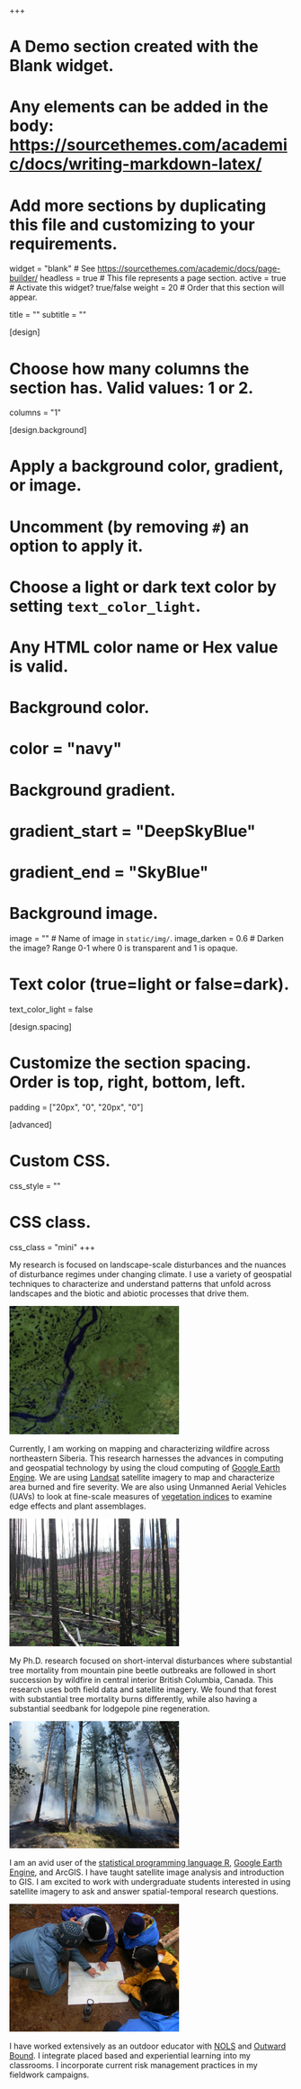 +++
# A Demo section created with the Blank widget.
# Any elements can be added in the body: https://sourcethemes.com/academic/docs/writing-markdown-latex/
# Add more sections by duplicating this file and customizing to your requirements.

widget = "blank"  # See https://sourcethemes.com/academic/docs/page-builder/
headless = true  # This file represents a page section.
active = true # Activate this widget? true/false
weight = 20  # Order that this section will appear.

title = ""
subtitle = ""

[design]
  # Choose how many columns the section has. Valid values: 1 or 2.
  columns = "1"

[design.background]
  # Apply a background color, gradient, or image.
  #   Uncomment (by removing `#`) an option to apply it.
  #   Choose a light or dark text color by setting `text_color_light`.
  #   Any HTML color name or Hex value is valid.

  # Background color.
  # color = "navy"
  
  # Background gradient.
  # gradient_start = "DeepSkyBlue"
  # gradient_end = "SkyBlue"
  
  # Background image.
  image = ""  # Name of image in `static/img/`.
  image_darken = 0.6  # Darken the image? Range 0-1 where 0 is transparent and 1 is opaque.

  # Text color (true=light or false=dark).
  text_color_light = false

[design.spacing]
  # Customize the section spacing. Order is top, right, bottom, left.
  padding = ["20px", "0", "20px", "0"]

[advanced]
 # Custom CSS. 
 css_style = ""
 
 # CSS class.
 css_class = "mini"
+++






My research is focused on landscape-scale disturbances and the nuances of disturbance regimes under changing climate. I use a variety of geospatial techniques to characterize and understand patterns that unfold across landscapes and the biotic and abiotic processes that drive them.


<img src="2020-fire-sent2.jpg" class="center-block" alt="Students Field" style="width:60%;">

Currently, I am working on mapping and characterizing wildfire across northeastern Siberia. This research harnesses the advances in computing and geospatial technology by using the cloud computing of [Google Earth Engine](https://earthengine.google.com/). We are using [Landsat](https://landsat.gsfc.nasa.gov/) satellite imagery to map and characterize area burned and fire severity. We are also using Unmanned Aerial Vehicles (UAVs) to look at fine-scale measures of [vegetation indices](https://www.usgs.gov/land-resources/eros/phenology/science/vegetation-indices#:~:text=On%20the%20Ground-,Vegetation%20Indices,and%20reflected%20by%20green%20plants.&text=The%20leaves%20themselves%20strongly%20reflect,is%20invisible%20to%20human%20eyes.) to examine edge effects and plant assemblages.

<img src="bc_fire2.jpg" class="center-block" alt="Beetle + Fire British Columbia 2016" style="width:60%;">

My Ph.D. research focused on short-interval disturbances where substantial tree mortality from mountain pine beetle outbreaks are followed in short succession by wildfire in central interior British Columbia, Canada. This research uses both field data and satellite imagery. We found that forest with substantial tree mortality burns differently, while also having a substantial seedbank for lodgepole pine regeneration.

<img src="trex_or1.jpg" class="center-block" alt="Students Field" style="width:60%;">

I am an avid user of the [statistical programming language R](https://www.r-project.org/), [Google Earth Engine](https://earthengine.google.com/), and ArcGIS. I have taught satellite image analysis and introduction to GIS. I am excited to work with undergraduate students interested in using satellite imagery to ask and answer spatial-temporal research questions.

<img src="students2.jpg" class="center-block" alt="Students Field" style="width:60%;">

I have worked extensively as an outdoor educator with [NOLS](https://nols.edu) and [Outward Bound](https://www.hiobs.org/). I integrate placed based and experiential learning into my classrooms. I incorporate current risk management practices in my fieldwork campaigns.